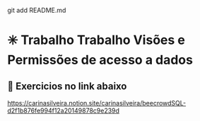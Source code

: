 git add README.md

# ✳️ Trabalho Trabalho Visões e Permissões de acesso a dados

## 📌 Exercicios no link abaixo

https://carinasilveira.notion.site/carinasilveira/beecrowdSQL-d2f1b876fe994f12a20149878c9e239d
